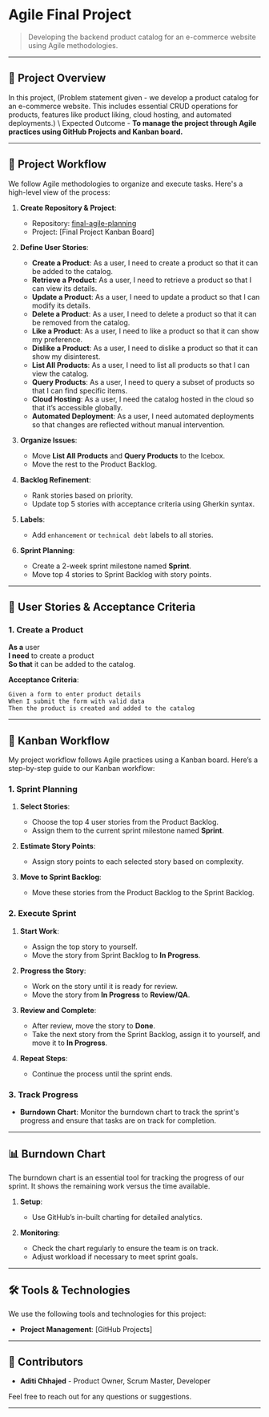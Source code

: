 # Agile Final Project

> Developing the backend product catalog for an e-commerce website using Agile methodologies.

---

## 🚀 Project Overview

In this project, (Problem statement given - we develop a product catalog for an e-commerce website. This includes essential CRUD operations for products, features like product liking, cloud hosting, and automated deployments.) \ 
Expected Outcome - **To manage the project through Agile practices using GitHub Projects and Kanban board.**

---

## 📅 Project Workflow

We follow Agile methodologies to organize and execute tasks. Here's a high-level view of the process:

1. **Create Repository & Project**:
   - Repository: [final-agile-planning](https://github.com/aditichhajed/final-agile-planning)
   - Project: [Final Project Kanban Board]

2. **Define User Stories**:
   - **Create a Product**: As a user, I need to create a product so that it can be added to the catalog.
   - **Retrieve a Product**: As a user, I need to retrieve a product so that I can view its details.
   - **Update a Product**: As a user, I need to update a product so that I can modify its details.
   - **Delete a Product**: As a user, I need to delete a product so that it can be removed from the catalog.
   - **Like a Product**: As a user, I need to like a product so that it can show my preference.
   - **Dislike a Product**: As a user, I need to dislike a product so that it can show my disinterest.
   - **List All Products**: As a user, I need to list all products so that I can view the catalog.
   - **Query Products**: As a user, I need to query a subset of products so that I can find specific items.
   - **Cloud Hosting**: As a user, I need the catalog hosted in the cloud so that it’s accessible globally.
   - **Automated Deployment**: As a user, I need automated deployments so that changes are reflected without manual intervention.

3. **Organize Issues**:
   - Move **List All Products** and **Query Products** to the Icebox.
   - Move the rest to the Product Backlog.

4. **Backlog Refinement**:
   - Rank stories based on priority.
   - Update top 5 stories with acceptance criteria using Gherkin syntax.

5. **Labels**:
   - Add `enhancement` or `technical debt` labels to all stories.

6. **Sprint Planning**:
   - Create a 2-week sprint milestone named **Sprint**.
   - Move top 4 stories to Sprint Backlog with story points.

---

## 📝 User Stories & Acceptance Criteria

### 1. Create a Product
**As a** user  
**I need** to create a product  
**So that** it can be added to the catalog.

**Acceptance Criteria**:
```gherkin
Given a form to enter product details
When I submit the form with valid data
Then the product is created and added to the catalog
```
---

## 🔄 Kanban Workflow

My project workflow follows Agile practices using a Kanban board. Here’s a step-by-step guide to our Kanban workflow:

### 1. Sprint Planning

1. **Select Stories**:
   - Choose the top 4 user stories from the Product Backlog.
   - Assign them to the current sprint milestone named **Sprint**.

2. **Estimate Story Points**:
   - Assign story points to each selected story based on complexity.

3. **Move to Sprint Backlog**:
   - Move these stories from the Product Backlog to the Sprint Backlog.

### 2. Execute Sprint

1. **Start Work**:
   - Assign the top story to yourself.
   - Move the story from Sprint Backlog to **In Progress**.

2. **Progress the Story**:
   - Work on the story until it is ready for review.
   - Move the story from **In Progress** to **Review/QA**.

3. **Review and Complete**:
   - After review, move the story to **Done**.
   - Take the next story from the Sprint Backlog, assign it to yourself, and move it to **In Progress**.

4. **Repeat Steps**:
   - Continue the process until the sprint ends.

### 3. Track Progress

- **Burndown Chart**: Monitor the burndown chart to track the sprint's progress and ensure that tasks are on track for completion.

---

## 📊 Burndown Chart

The burndown chart is an essential tool for tracking the progress of our sprint. It shows the remaining work versus the time available.

1. **Setup**:
   - Use GitHub’s in-built charting for detailed analytics.

2. **Monitoring**:
   - Check the chart regularly to ensure the team is on track.
   - Adjust workload if necessary to meet sprint goals.

---

## 🛠️ Tools & Technologies

We use the following tools and technologies for this project:
- **Project Management**: [GitHub Projects]

---

## 🤝 Contributors

- **Aditi Chhajed** - Product Owner, Scrum Master, Developer

Feel free to reach out for any questions or suggestions.

---



